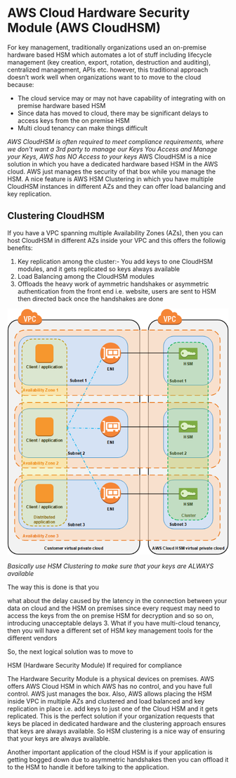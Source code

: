 # AWS Cloud Hardware Security Module (AWS CloudHSM)

For key management, traditionally organizations used an on-premise hardware based HSM which automates a lot of stuff including lifecycle management (key creation, export, rotation, destruction and auditing), centralized management, APIs etc. however, this traditional approach doesn’t work well when organizations want to to move to the cloud because:

- The cloud service may or may not have capability of integrating with on premise hardware based HSM 
- Since data has moved to cloud, there may be significant delays to access keys from the on premise HSM
- Multi cloud tenancy can make things difficult

*AWS CloudHSM is often required to meet compliance requirements, where we don't want a 3rd party to manage our Keys*
*You Access and Manage your Keys, AWS has NO Access to your keys*
AWS CloudHSM is a nice solution in which you have a dedicated hardware based HSM in the AWS cloud. AWS just manages the security of that box while you manage the HSM. A nice feature is AWS HSM Clustering in which you have multiple CloudHSM instances in different AZs and they can offer load balancing and key replication.

Clustering CloudHSM
-------------------
If you have a VPC spanning multiple Availability Zones (AZs), then you can host CloudHSM in different AZs inside your VPC and this offers the followig benefits:

1. Key replication among the cluster:- You add keys to one CloudHSM modules, and it gets replicated so keys always available
2. Load Balancing among the CloudHSM modules
3. Offloads the heavy work of aymmetric handshakes or asymmetric authentication from the front end i.e. website, users are sent to HSM then directed back once the handshakes are done

![stack Overflow](https://github.com/uashraf1981/AWS/blob/master/AWS-KMS/HSM-Architecture.png)

*Basically use HSM Clustering to make sure that your keys are ALWAYS available*









The way this is done is that you

what about the delay caused by the latency in the connection between your data on cloud and the HSM on premises since every request may need to access the keys from the on premise HSM for decryption and so so on, introducing unacceptable delays 3.	What if you have multi-cloud tenancy, then you will have a different set of HSM key management tools for the different vendors

So, the next logical solution was to move to

HSM (Hardware Security Module) If required for compliance

The Hardware Security Module is a physical devices on premises. AWS offers AWS Cloud HSM in which AWS has no control, and you have full control. AWS just manages the box. Also, AWS allows placing the HSM inside VPC in multiple AZs and clustered and load balanced and key replication in place i.e. add keys to just one of the Cloud HSM and it gets replicated. This is the perfect solution if your organization requests that keys be placed in dedicated hardware and the clustering approach ensures that keys are always available. So HSM clustering is a nice way of ensuring that your keys are always available.

Another important application of the cloud HSM is if your application is getting bogged down due to asymmetric handshakes then you can offload it to the HSM to handle it before talking to the application.
